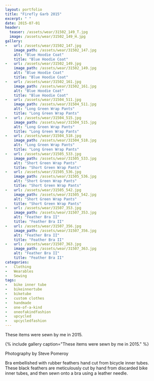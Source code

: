 ```yaml
---
layout: portfolio
title: "Firefly Garb 2015"
excerpt: " "
date: 2015-07-01
header:
  teaser: /assets/wear/31502_149_T.jpg
  image: /assets/wear/31502_149_H.jpg
gallery:
-   url: /assets/wear/31502_147.jpg
    image_path: /assets/wear/31502_147.jpg
    alt: "Blue Hoodie Coat"
    title: "Blue Hoodie Coat"
-   url: /assets/wear/31502_149.jpg
    image_path: /assets/wear/31502_149.jpg
    alt: "Blue Hoodie Coat"
    title: "Blue Hoodie Coat"
-   url: /assets/wear/31502_161.jpg
    image_path: /assets/wear/31502_161.jpg
    alt: "Blue Hoodie Coat"
    title: "Blue Hoodie Coat"
-   url: /assets/wear/31504_511.jpg
    image_path: /assets/wear/31504_511.jpg
    alt: "Long Green Wrap Pants"
    title: "Long Green Wrap Pants"
-   url: /assets/wear/31504_515.jpg
    image_path: /assets/wear/31504_515.jpg
    alt: "Long Green Wrap Pants"
    title: "Long Green Wrap Pants"
-   url: /assets/wear/31504_518.jpg
    image_path: /assets/wear/31504_518.jpg
    alt: "Long Green Wrap Pants"
    title: "Long Green Wrap Pants"
-   url: /assets/wear/31505_533.jpg
    image_path: /assets/wear/31505_533.jpg
    alt: "Short Green Wrap Pants"
    title: "Short Green Wrap Pants"
-   url: /assets/wear/31505_536.jpg
    image_path: /assets/wear/31505_536.jpg
    alt: "Short Green Wrap Pants"
    title: "Short Green Wrap Pants"
-   url: /assets/wear/31505_542.jpg
    image_path: /assets/wear/31505_542.jpg
    alt: "Short Green Wrap Pants"
    title: "Short Green Wrap Pants"
-   url: /assets/wear/31507_353.jpg
    image_path: /assets/wear/31507_353.jpg
    alt: "Feather Bra II"
    title: "Feather Bra II"
-   url: /assets/wear/31507_356.jpg
    image_path: /assets/wear/31507_356.jpg
    alt: "Feather Bra II"
    title: "Feather Bra II"
-   url: /assets/wear/31507_363.jpg
    image_path: /assets/wear/31507_363.jpg
    alt: "Feather Bra II"
    title: "Feather Bra II"
categories:
-   Clothing
-   Wearables
-   Sewing
tags:
-   bike inner tube
-   bikeinnertube
-   biketube
-   custom clothes
-   handmade
-   one-of-a-kind
-   oneofakindfashion
-   upcycled
-   upcycledfashion
---
```


These items were sewn by me in 2015.

{% include gallery caption="These items were sewn by me in 2015." %}

Photography by Steve Pomeroy <a class="social" href="https://twitter.com/xxv" target="_blank" rel="noopener noreferrer"><i class="fa fa-fw fa-twitter"></i></a>

Bra embellished with rubber feathers hand cut from bicycle inner tubes. These black feathers are meticulously cut by hand from discarded bike inner tubes, and then sewn onto a bra using a leather needle.
